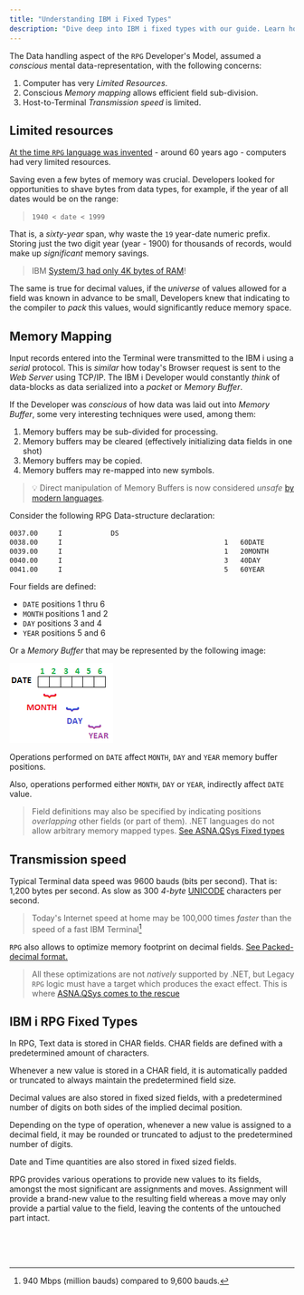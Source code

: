 ```yaml
---
title: "Understanding IBM i Fixed Types"
description: "Dive deep into IBM i fixed types with our guide. Learn how they work, their benefits, and how to use them effectively in your projects."
---
```


The Data handling aspect of the `RPG` Developer's Model, assumed a *conscious* mental data-representation, with the following concerns:

1. Computer has very *Limited Resources*.
2. Conscious *Memory mapping* allows efficient field sub-division.
3. Host-to-Terminal *Transmission speed* is limited.

## Limited resources
[At the time `RPG` language was invented](https://www.nicklitten.com/a-brief-history-of-the-ibm-rpg-programming-language) - around 60 years ago - computers had very limited resources. 

Saving even a few bytes of memory was crucial. Developers looked for opportunities to shave bytes from data types, for example, if the year of all dates would be on the range:

>`1940 < date < 1999`

That is, a *sixty-year* span, why waste the `19` year-date numeric prefix. Storing just the two digit year (year - 1900) for thousands of records, would make up *significant* memory savings.   

> IBM [System/3 had only 4K bytes of RAM](https://en.wikipedia.org/wiki/IBM_System/3)!

The same is true for decimal values, if the *universe* of values allowed for a field was known in advance to be small, Developers knew that indicating to the compiler to *pack* this values, would significantly reduce memory space.

## Memory Mapping
Input records entered into the Terminal were transmitted to the IBM i using a *serial* protocol. This is *similar* how today's Browser request is sent to the *Web Server* using TCP/IP.
The IBM i Developer would constantly *think* of data-blocks as data serialized into a *packet* or *Memory Buffer*.

If the Developer was *conscious* of how data was laid out into *Memory Buffer*, some very interesting techniques were used, among them:

1. Memory buffers may be sub-divided for processing.
2. Memory buffers may be cleared (effectively initializing data fields in one shot)
3. Memory buffers may be copied.
4. Memory buffers may re-mapped into new symbols.

>&#128161; Direct manipulation of Memory Buffers is now considered *unsafe* [by modern languages](https://docs.microsoft.com/en-us/dotnet/csharp/programming-guide/unsafe-code-pointers/).

Consider the following RPG Data-structure declaration:
```
0037.00     I            DS                                    
0038.00     I                                        1   60DATE
0039.00     I                                        1   20MONTH
0040.00     I                                        3   40DAY
0041.00     I                                        5   60YEAR
```
Four fields are defined:
* `DATE` positions 1 thru 6
* `MONTH` positions 1 and 2
* `DAY` positions 3 and 4
* `YEAR` positions 5 and 6

Or a *Memory Buffer* that may be represented by the following image:

![Overlapping DS](images/date-month-day-year.png/)

Operations performed on `DATE` affect `MONTH`, `DAY` and `YEAR` memory buffer positions.

Also, operations performed either `MONTH`, `DAY` or `YEAR`, indirectly affect `DATE` value.

>Field definitions may also be specified by indicating positions *overlapping* other fields (or part of them). .NET languages do not allow arbitrary memory mapped types. [See ASNA.QSys Fixed types](/concepts/program-structure/qsys-fixedtypes.html)

## Transmission speed 

Typical Terminal data speed was 9600 bauds (bits per second). That is: 1,200 bytes per second. As slow as 300 *4-byte* [UNICODE](https://en.wikipedia.org/wiki/Unicode) characters per second.

> Today's Internet speed at home may be 100,000 times *faster* than the speed of a fast IBM Terminal[^1]

`RPG` also allows to optimize memory footprint on decimal fields. [See Packed-decimal format.](https://www.ibm.com/docs/en/i/7.3?topic=type-packed-decimal-format)

>All these optimizations are not *natively* supported by .NET, but Legacy `RPG` logic must have a target which produces the exact effect. This is where [ASNA.QSys comes to the rescue](/concepts/architecture/asna-qsys.html)

## IBM i RPG Fixed Types

In RPG, Text data is stored in CHAR fields. CHAR fields are defined with a predetermined amount of characters. 

Whenever a new value is stored in a CHAR field, it is automatically padded or truncated to always maintain the predetermined field size. 

Decimal values are also stored in fixed sized fields, with a predetermined number of digits on both sides of the implied decimal position. 

Depending on the type of operation, whenever a new value is assigned to a decimal field, it may be rounded or truncated to adjust to the predetermined number of digits. 

Date and Time quantities are also stored in fixed sized fields.

RPG provides various operations to provide new values to its fields, amongst the most significant are assignments and moves.  Assignment will provide a brand-new value to the resulting field whereas a move may only provide a partial value to the field, leaving the contents of the untouched part intact.

<br>
<br>
<br>


[^1]: 940 Mbps (million bauds) compared to 9,600 bauds.